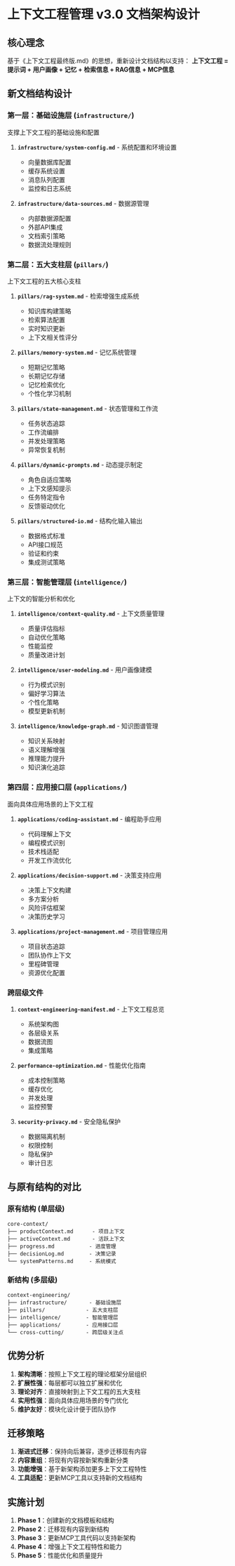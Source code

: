 # 上下文工程管理 v3.0 文档架构设计

## 核心理念
基于《上下文工程最终版.md》的思想，重新设计文档结构以支持：
**上下文工程 = 提示词 + 用户画像 + 记忆 + 检索信息 + RAG信息 + MCP信息**

## 新文档结构设计

### 第一层：基础设施层 (`infrastructure/`)
支撑上下文工程的基础设施和配置

1. **`infrastructure/system-config.md`** - 系统配置和环境设置
   - 向量数据库配置
   - 缓存系统设置
   - 消息队列配置
   - 监控和日志系统

2. **`infrastructure/data-sources.md`** - 数据源管理
   - 内部数据源配置
   - 外部API集成
   - 文档索引策略
   - 数据流处理规则

### 第二层：五大支柱层 (`pillars/`)
上下文工程的五大核心支柱

1. **`pillars/rag-system.md`** - 检索增强生成系统
   - 知识库构建策略
   - 检索算法配置
   - 实时知识更新
   - 上下文相关性评分

2. **`pillars/memory-system.md`** - 记忆系统管理
   - 短期记忆策略
   - 长期记忆存储
   - 记忆检索优化
   - 个性化学习机制

3. **`pillars/state-management.md`** - 状态管理和工作流
   - 任务状态追踪
   - 工作流编排
   - 并发处理策略
   - 异常恢复机制

4. **`pillars/dynamic-prompts.md`** - 动态提示制定
   - 角色自适应策略
   - 上下文感知提示
   - 任务特定指令
   - 反馈驱动优化

5. **`pillars/structured-io.md`** - 结构化输入输出
   - 数据格式标准
   - API接口规范
   - 验证和约束
   - 集成测试策略

### 第三层：智能管理层 (`intelligence/`)
上下文的智能分析和优化

1. **`intelligence/context-quality.md`** - 上下文质量管理
   - 质量评估指标
   - 自动优化策略
   - 性能监控
   - 质量改进计划

2. **`intelligence/user-modeling.md`** - 用户画像建模
   - 行为模式识别
   - 偏好学习算法
   - 个性化策略
   - 模型更新机制

3. **`intelligence/knowledge-graph.md`** - 知识图谱管理
   - 知识关系映射
   - 语义理解增强
   - 推理能力提升
   - 知识演化追踪

### 第四层：应用接口层 (`applications/`)
面向具体应用场景的上下文工程

1. **`applications/coding-assistant.md`** - 编程助手应用
   - 代码理解上下文
   - 编程模式识别
   - 技术栈适配
   - 开发工作流优化

2. **`applications/decision-support.md`** - 决策支持应用
   - 决策上下文构建
   - 多方案分析
   - 风险评估框架
   - 决策历史学习

3. **`applications/project-management.md`** - 项目管理应用
   - 项目状态追踪
   - 团队协作上下文
   - 里程碑管理
   - 资源优化配置

### 跨层级文件
1. **`context-engineering-manifest.md`** - 上下文工程总览
   - 系统架构图
   - 各层级关系
   - 数据流图
   - 集成策略

2. **`performance-optimization.md`** - 性能优化指南
   - 成本控制策略
   - 缓存优化
   - 并发处理
   - 监控预警

3. **`security-privacy.md`** - 安全隐私保护
   - 数据隔离机制
   - 权限控制
   - 隐私保护
   - 审计日志

## 与原有结构的对比

### 原有结构 (单层级)
```
core-context/
├── productContext.md      - 项目上下文
├── activeContext.md       - 活跃上下文  
├── progress.md           - 进度管理
├── decisionLog.md        - 决策记录
└── systemPatterns.md     - 系统模式
```

### 新结构 (多层级)
```
context-engineering/
├── infrastructure/       - 基础设施层
├── pillars/             - 五大支柱层
├── intelligence/        - 智能管理层
├── applications/        - 应用接口层
└── cross-cutting/       - 跨层级关注点
```

## 优势分析

1. **架构清晰**：按照上下文工程的理论框架分层组织
2. **扩展性强**：每层都可以独立扩展和优化
3. **理论对齐**：直接映射到上下文工程的五大支柱
4. **实用性强**：面向具体应用场景的专门优化
5. **维护友好**：模块化设计便于团队协作

## 迁移策略

1. **渐进式迁移**：保持向后兼容，逐步迁移现有内容
2. **内容重组**：将现有内容按新架构重新分类
3. **功能增强**：基于新架构添加更多上下文工程特性
4. **工具适配**：更新MCP工具以支持新的文档结构

## 实施计划

1. **Phase 1**：创建新的文档模板和结构
2. **Phase 2**：迁移现有内容到新结构
3. **Phase 3**：更新MCP工具代码以支持新架构
4. **Phase 4**：增强上下文工程特性和能力
5. **Phase 5**：性能优化和质量提升